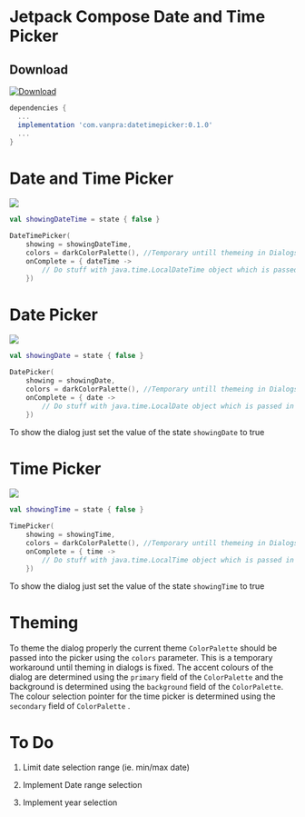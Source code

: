 # Jetpack Compose Date and Time Picker

## Download

[![Download](https://api.bintray.com/packages/vanpra/ComposeDateTimePicker/datetimepicker/images/download.svg?version=0.1.0)](https://bintray.com/vanpra/ComposeDateTimePicker/datetimepicker/0.1.0/link)

```gradle
dependencies {
  ...
  implementation 'com.vanpra:datetimepicker:0.1.0'
  ...
}
```

# Date and Time Picker

![](https://raw.githubusercontent.com/vanpra/ComposeDateTimePicker/master/imgs/datetime.jpg)

```kotlin
val showingDateTime = state { false }

DateTimePicker(
    showing = showingDateTime,
    colors = darkColorPalette(), //Temporary untill themeing in Dialogs is fixed
    onComplete = { dateTime ->
        // Do stuff with java.time.LocalDateTime object which is passed in
    })
```

# Date Picker

![](https://raw.githubusercontent.com/vanpra/ComposeDateTimePicker/master/imgs/date.jpg)

```kotlin
val showingDate = state { false }

DatePicker(
    showing = showingDate,
    colors = darkColorPalette(), //Temporary untill themeing in Dialogs is fixed
    onComplete = { date ->
        // Do stuff with java.time.LocalDate object which is passed in
    })

```

To show the dialog just set the value of  the state `showingDate` to true

# Time Picker

![](https://raw.githubusercontent.com/vanpra/ComposeDateTimePicker/master/imgs/time.jpg)

```kotlin
val showingTime = state { false }

TimePicker(
    showing = showingTime,
    colors = darkColorPalette(), //Temporary untill themeing in Dialogs is fixed
    onComplete = { time ->
        // Do stuff with java.time.LocalTime object which is passed in
    })

```

To show the dialog just set the value of  the state `showingTime` to true

# Theming

To theme the dialog properly the current theme `ColorPalette`  should be passed into the picker using the `colors` parameter. This is a temporary workaround until theming in dialogs is fixed.   The accent colours of the dialog are determined using the `primary` field of the `ColorPalette` and the background is determined using the `background` field of the `ColorPalette`.  The colour selection pointer for the time picker is determined using the `secondary` field of `ColorPalette` . 

# To Do

1. Limit date selection range (ie. min/max date)

2.  Implement Date range selection 

3. Implement year selection

   

